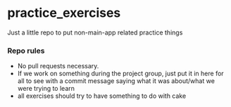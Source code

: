 practice_exercises
==================

Just a little repo to put non-main-app related practice things

### Repo rules
* No pull requests necessary. 
* If we work on something during the project group, just put it in here for all to see with a commit message saying what it was about/what we were trying to learn
* all exercises should try to have something to do with cake
